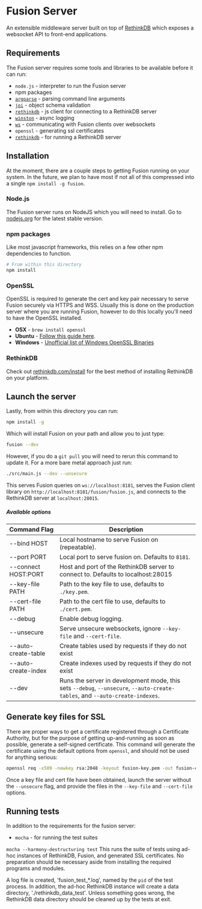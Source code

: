 # Fusion Server

An extensible middleware server built on top of [RethinkDB](https://github.com/rethinkdb/rethinkdb) which exposes a websocket API to front-end applications.

## Requirements
The Fusion server requires some tools and libraries to be available before it
can run:

 * `node.js` - interpreter to run the Fusion server
 * npm packages
  * [`argparse`](https://www.npmjs.com/package/argparse) - parsing command line arguments
  * [`joi`](https://www.npmjs.com/package/joi) - object schema validation
  * [`rethinkdb`](https://www.npmjs.com/package/rethinkdb) - js client for connecting to a RethinkDB server
  * [`winston`](https://www.npmjs.com/package/winston) - async logging
  * [`ws`](https://www.npmjs.com/package/ws) - communicating with Fusion clients over websockets
 * `openssl` - generating ssl certificates
 * [`rethinkdb`](https://github.com/rethinkdb/rethinkdb) - for running a RethinkDB server

## Installation

At the moment, there are a couple steps to getting Fusion running on your system. In the future, we plan to have most if not all of this compressed into a single `npm install -g fusion`.

### Node.js

The Fusion server runs on NodeJS which you will need to install. Go to [nodejs.org](https://nodejs.org) for the latest stable version.

### npm packages

Like most javascript frameworks, this relies on a few other npm dependencies to function.

```sh
# From within this directory
npm install
```

### OpenSSL

OpenSSL is required to generate the cert and key pair necessary to serve Fusion securely via HTTPS and WSS. Usually this is done on the production server where you are running Fusion, however to do this locally you'll need to have the OpenSSL installed.

* **OSX**    - `brew install openssl`
* **Ubuntu** -  [Follow this guide here](https://help.ubuntu.com/community/OpenSSL#Practical_OpenSSL_Usage).
* **Windows** - [Unofficial list of Windows OpenSSL Binaries](https://wiki.openssl.org/index.php/Binaries)

### RethinkDB

Check out [rethinkdb.com/install](https://rethinkdb.com/install) for the best method of installing RethinkDB on your platform.

## Launch the server


Lastly, from within this directory you can run:

```sh
npm install -g
```

Which will install Fusion on your path and allow you to just type:

```bash
fusion --dev
```
However, if you do a `git pull` you will need to rerun this command to update it. For a more bare metal approach just run:

```sh
./src/main.js --dev --unsecure
```

This serves Fusion queries on `ws://localhost:8181`, serves the Fusion client library on `http://localhost:8181/fusion/fusion.js`, and connects to the RethinkDB server at `localhost:28015`.

##### Available options

Command Flag| Description
------------|----------------------------------
  --bind HOST         | Local hostname to serve Fusion on (repeatable).
  --port PORT         | Local port to serve fusion on. Defaults to `8181`.
  --connect HOST:PORT | Host and port of the RethinkDB server to connect to. Defaults to localhost:28015
  --key-file PATH     | Path to the key file to use, defaults to `./key.pem`.
  --cert-file PATH    | Path to the cert file to use, defaults to `./cert.pem`.
  --debug             | Enable debug logging.
  --unsecure          | Serve unsecure websockets, ignore `--key-file` and `--cert-file`.
  --auto-create-table | Create tables used by requests if they do not exist
  --auto-create-index | Create indexes used by requests if they do not exist
  --dev               | Runs the server in development mode, this sets `--debug`, `--unsecure`, `--auto-create-tables`, and `--auto-create-indexes`.

## Generate key files for SSL
There are proper ways to get a certificate registered through a Certificate
Authority, but for the purpose of getting up-and-running as soon as possible,
generate a self-signed certificate.  This command will generate the certificate
using the default options from `openssl`, and should not be used for anything
serious:

```sh
openssl req -x509 -newkey rsa:2048 -keyout fusion-key.pem -out fusion-cert.pem -days 365 -nodes -batch
```

Once a key file and cert file have been obtained, launch the server without the `--unsecure`
flag, and provide the files in the `--key-file` and `--cert-file` options.

## Running tests

In addition to the requirements for the fusion server:
 * `mocha` - for running the test suites

`mocha --harmony-destructuring test`
This runs the suite of tests using ad-hoc instances of RethinkDB, Fusion, and generated SSL certificates.
No preparation should be necessary aside from installing the required programs and modules.

A log file is created, 'fusion_test_*.log', named by the `pid` of the test process.  In addition, the
ad-hoc RethinkDB instance will create a data directory, './rethinkdb_data_test'.  Unless something goes wrong, the RethinkDB data directory should be cleaned up by the tests at exit.

